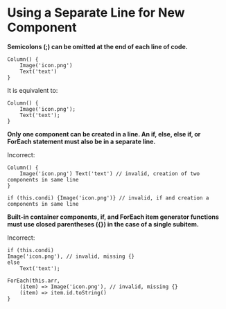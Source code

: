 # Using a Separate Line for New Component<a name="EN-US_TOPIC_0000001110788994"></a>

**Semicolons \(;\) can be omitted at the end of each line of code.**

```
Column() {
    Image('icon.png')
    Text('text')
}
```

It is equivalent to:

```
Column() {
    Image('icon.png');
    Text('text');
}
```

**Only one component can be created in a line. An if, else, else if, or ForEach statement must also be in a separate line.**

Incorrect:

```
Column() {
    Image('icon.png') Text('text') // invalid, creation of two components in same line
}

if (this.condi) {Image('icon.png')} // invalid, if and creation a components in same line
```

**Built-in container components, if, and ForEach item generator functions must use closed parentheses \(\{\}\) in the case of a single subitem.**

Incorrect:

```
if (this.condi)
Image('icon.png'), // invalid, missing {}
else
    Text('text');
```

```
ForEach(this.arr,
    (item) => Image('icon.png'), // invalid, missing {}
    (item) => item.id.toString()
}
```

